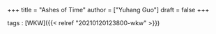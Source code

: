 +++
title = "Ashes of Time"
author = ["Yuhang Guo"]
draft = false
+++

tags
: [WKW]({{< relref "20210120123800-wkw" >}})
